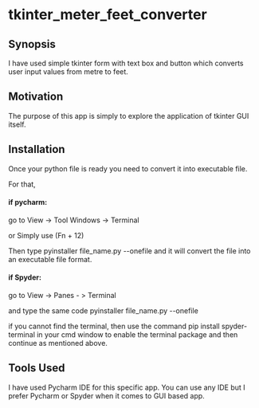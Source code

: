 # tkinter_meter_feet_converter


## Synopsis

I have used simple tkinter form with text box and button which converts user input values from metre to feet.


## Motivation

The purpose of this app is simply to explore the application of tkinter GUI itself. 

## Installation

Once your python file is ready you need to convert it into executable file. 

For that,

#### if pycharm:

go to View -> Tool Windows -> Terminal

or Simply use (Fn + 12)

Then type pyinstaller file_name.py --onefile and it will convert the file into an executable file format.


#### if Spyder:

go to View -> Panes - > Terminal 

and type the same code  pyinstaller file_name.py --onefile

if you cannot find the terminal, then use the command pip install spyder-terminal in your cmd window to enable the terminal package and then continue as mentioned above.


## Tools Used

I have used Pycharm IDE for this specific app. You can use any IDE but I prefer Pycharm or Spyder when it comes to GUI based app.

